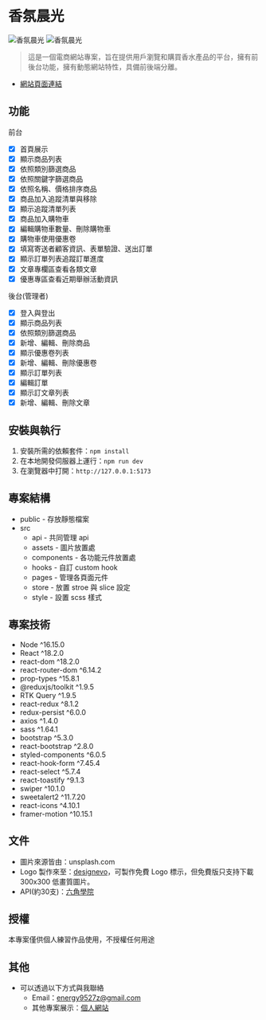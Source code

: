 # 香氛晨光

![香氛晨光](https://i.imgur.com/vr0SFdg.png)
![香氛晨光](https://i.imgur.com/IWqNHMq.png)

> 這是一個電商網站專案，旨在提供用戶瀏覽和購買香水產品的平台，擁有前後台功能，擁有動態網站特性，具備前後端分離。

-   [網站頁面連結](https://ben0588.github.io/react-fragrance-dawn/#/)

## 功能

前台

-   [x] 首頁展示
-   [x] 顯示商品列表
-   [x] 依照類別篩選商品
-   [x] 依照關鍵字篩選商品
-   [x] 依照名稱、價格排序商品
-   [x] 商品加入追蹤清單與移除
-   [x] 顯示追蹤清單列表
-   [x] 商品加入購物車
-   [x] 編輯購物車數量、刪除購物車
-   [x] 購物車使用優惠卷
-   [x] 填寫寄送者顧客資訊、表單驗證、送出訂單
-   [x] 顯示訂單列表追蹤訂單進度
-   [x] 文章專欄區查看各類文章
-   [x] 優惠專區查看近期舉辦活動資訊

後台(管理者)

-   [x] 登入與登出
-   [x] 顯示商品列表
-   [x] 依照類別篩選商品
-   [x] 新增、編輯、刪除商品
-   [x] 顯示優惠卷列表
-   [x] 新增、編輯、刪除優惠卷
-   [x] 顯示訂單列表
-   [x] 編輯訂單
-   [x] 顯示訂文章列表
-   [x] 新增、編輯、刪除文章

## 安裝與執行

1. 安裝所需的依賴套件：`npm install`
2. 在本地開發伺服器上運行：`npm run dev`
3. 在瀏覽器中打開：`http://127.0.0.1:5173`

## 專案結構

-   public - 存放靜態檔案
-   src
    -   api - 共同管理 api
    -   assets - 圖片放置處
    -   components - 各功能元件放置處
    -   hooks - 自訂 custom hook
    -   pages - 管理各頁面元件
    -   store - 放置 stroe 與 slice 設定
    -   style - 設置 scss 樣式

## 專案技術

-   Node ^16.15.0
-   React ^18.2.0
-   react-dom ^18.2.0
-   react-router-dom ^6.14.2
-   prop-types ^15.8.1
-   @reduxjs/toolkit ^1.9.5
-   RTK Query ^1.9.5
-   react-redux ^8.1.2
-   redux-persist ^6.0.0
-   axios ^1.4.0
-   sass ^1.64.1
-   bootstrap ^5.3.0
-   react-bootstrap ^2.8.0
-   styled-components ^6.0.5
-   react-hook-form ^7.45.4
-   react-select ^5.7.4
-   react-toastify ^9.1.3
-   swiper ^10.1.0
-   sweetalert2 ^11.7.20
-   react-icons ^4.10.1
-   framer-motion ^10.15.1

## 文件

-   圖片來源皆由：unsplash.com
-   Logo 製作來至：[designevo](https://www.designevo.com/tw/)，可製作免費 Logo 標示，但免費版只支持下載 300x300 低畫質圖片。
-   API(約30支)：[六角學院](https://www.hexschool.com/)

## 授權

本專案僅供個人練習作品使用，不授權任何用途

## 其他

-   可以透過以下方式與我聯絡
    -   Email：energy9527z@gmail.com
    -   其他專案展示：[個人網站](https://ben0588.github.io/PersonalWebsite/#/)
